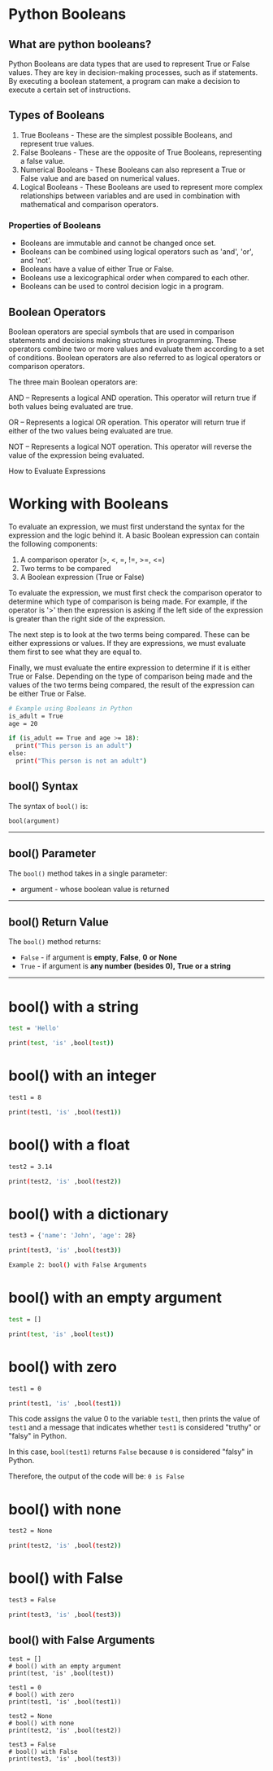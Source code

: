 # Python Booleans

## What are python booleans?

Python Booleans are data types that are used to represent True or False values. They are key in decision-making processes, such as if statements. By executing a boolean statement, a program can make a decision to execute a certain set of instructions.

## Types of Booleans

1. True Booleans - These are the simplest possible Booleans, and represent true values.
2. False Booleans - These are the opposite of True Booleans, representing a false value.
3. Numerical Booleans - These Booleans can also represent a True or False value and are based on numerical values.
4. Logical Booleans - These Booleans are used to represent more complex relationships between variables and are used in combination with mathematical and comparison operators.

### Properties of Booleans

- Booleans are immutable and cannot be changed once set.
- Booleans can be combined using logical operators such as 'and', 'or', and 'not'.
- Booleans have a value of either True or False.
- Booleans use a lexicographical order when compared to each other.
- Booleans can be used to control decision logic in a program.

## Boolean Operators

Boolean operators are special symbols that are used in comparison statements and decisions making structures in programming. These operators combine two or more values and evaluate them according to a set of conditions. Boolean operators are also referred to as logical operators or comparison operators.

The three main Boolean operators are:

AND – Represents a logical AND operation. This operator will return true if both values being evaluated are true.

OR – Represents a logical OR operation. This operator will return true if either of the two values being evaluated are true.

NOT – Represents a logical NOT operation. This operator will reverse the value of the expression being evaluated.

How to Evaluate Expressions

# Working with Booleans

To evaluate an expression, we must first understand the syntax for the expression and the logic behind it. A basic Boolean expression can contain the following components:

1. A comparison operator (>, <, =, !=, >=, <=)
2. Two terms to be compared
3. A Boolean expression (True or False)

To evaluate the expression, we must first check the comparison operator to determine which type of comparison is being made. For example, if the operator is '>' then the expression is asking if the left side of the expression is greater than the right side of the expression.

The next step is to look at the two terms being compared. These can be either expressions or values. If they are expressions, we must evaluate them first to see what they are equal to.

Finally, we must evaluate the entire expression to determine if it is either True or False. Depending on the type of comparison being made and the values of the two terms being compared, the result of the expression can be either True or False.

```bash
# Example using Booleans in Python 
is_adult = True 
age = 20 

if (is_adult == True and age >= 18): 
  print("This person is an adult") 
else: 
  print("This person is not an adult")
```

## bool() Syntax

The syntax of `bool()` is:

```other
bool(argument)
```

---

## bool() Parameter

The `bool()` method takes in a single parameter:

- argument - whose boolean value is returned

---

## bool() Return Value

The `bool()` method returns:

- `False` - if argument is **empty**, **False**, **0** **or** **None**
- `True` - if argument is **any number** **(besides 0),** **True** **or a** **string**

---

# bool() with a string

```bash
test = 'Hello'

print(test, 'is' ,bool(test))
```

# bool() with an integer

```bash
test1 = 8

print(test1, 'is' ,bool(test1))
```

# bool() with a float

```bash
test2 = 3.14

print(test2, 'is' ,bool(test2))
```

# bool() with a dictionary

```bash
test3 = {'name': 'John', 'age': 28}

print(test3, 'is' ,bool(test3))

Example 2: bool() with False Arguments
```

# bool() with an empty argument

```bash
test = []

print(test, 'is' ,bool(test))
```

# bool() with zero

```bash
test1 = 0

print(test1, 'is' ,bool(test1))
```

This code assigns the value 0 to the variable `test1`, then prints the value of `test1` and a message that indicates whether `test1` is considered "truthy" or "falsy" in Python.

In this case, `bool(test1)` returns `False` because `0` is considered "falsy" in Python.

Therefore, the output of the code will be: `0 is False`

# bool() with none

```bash
test2 = None

print(test2, 'is' ,bool(test2))
```

# bool() with False

```bash
test3 = False

print(test3, 'is' ,bool(test3))
```

## bool() with False Arguments

```other
test = []
# bool() with an empty argument
print(test, 'is' ,bool(test))

test1 = 0
# bool() with zero
print(test1, 'is' ,bool(test1))

test2 = None
# bool() with none
print(test2, 'is' ,bool(test2))

test3 = False
# bool() with False
print(test3, 'is' ,bool(test3))
```


